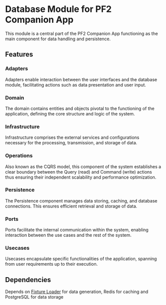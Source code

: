 # Database Module for PF2 Companion App

This module is a central part of the PF2 Companion App functioning as the main component for data handling and
persistence.

## Features

### Adapters

Adapters enable interaction between the user interfaces and the database module, facilitating actions such as data
presentation and user input.

### Domain

The domain contains entities and objects pivotal to the functioning of the application, defining the core structure and
logic of the system.

### Infrastructure

Infrastructure comprises the external services and configurations necessary for the processing, transmission, and
storage of data.

### Operations

Also known as the CQRS model, this component of the system establishes a clear boundary between the Query (read) and
Command (write) actions thus ensuring their independent scalability and performance optimization.

### Persistence

The Persistence component manages data storing, caching, and database connections. This ensures efficient retrieval and
storage of data.

### Ports

Ports facilitate the internal communication within the system, enabling interaction between the use cases and the rest
of the system.

### Usecases

Usecases encapsulate specific functionalities of the application, spanning from user requirements up to their execution.

## Dependencies

Depends on [Fixture Loader](../fixtureloader/readme.md) for data generation, Redis for caching and PostgreSQL for data
storage